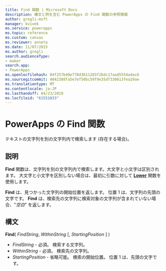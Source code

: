 ```yaml
---
title: Find 関数 | Microsoft Docs
description: 構文と例を含む PowerApps の Find 関数の参照情報
author: gregli-msft
manager: kvivek
ms.service: powerapps
ms.topic: reference
ms.custom: canvas
ms.reviewer: anneta
ms.date: 11/07/2015
ms.author: gregli
search.audienceType:
- maker
search.app:
- PowerApps
ms.openlocfilehash: 04f257b40e778d3611203f2bdc17aad5554a4ac6
ms.sourcegitcommit: 4042388fa5e7ef50bc59f9e35df330613fea29ae
ms.translationtype: MT
ms.contentlocale: ja-JP
ms.lasthandoff: 04/23/2019
ms.locfileid: "61551033"
---
```

# <a name="find-function-in-powerapps"></a>PowerApps の Find 関数
テキストの文字列を別の文字列内で検索します (存在する場合)。

## <a name="description"></a>説明
**Find** 関数は、文字列を別の文字列内で検索します。大文字と小文字は区別されます。 大文字と小文字を区別しない場合は、最初に引数に対して **[Lower](function-lower-upper-proper.md)** 関数を使用します。

**Find** は、見つかった文字列の開始位置を返します。  位置 1 は、文字列の先頭の文字です。 **Find** は、検索先の文字列に検索対象の文字列が含まれていない場合、"*空白*" を返します。

## <a name="syntax"></a>構文
**Find**( *FindString*, *WithinString* [, *StartingPosition* ] )

* *FindString* - 必須。  検索する文字列。
* *WithinString* - 必須。  検索先の文字列。
* *StartingPosition* - 省略可能。  検索の開始位置。  位置 1 は、先頭の文字です。

